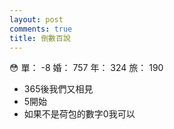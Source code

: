 ```yaml
---
layout: post
comments: true
title: 倒數百說
---
```


:flushed: 單： -8 婚： 757 年： 324 旅： 190

- 365後我們又相見
- 5開始
- 如果不是荷包的數字0我可以


